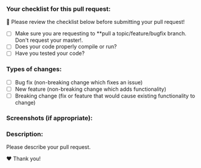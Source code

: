 ### Your checklist for this pull request:
🚨 Please review the checklist below before submitting your pull request!

- [ ] Make sure you are requesting to **pull a topic/feature/bugfix branch. Don't request your master!.
- [ ] Does your code properly compile or run?
- [ ] Have you tested your code?

### Types of changes:
<!--- What types of changes does your code introduce? Put an `x` in all the boxes that apply: -->
- [ ] Bug fix (non-breaking change which fixes an issue)
- [ ] New feature (non-breaking change which adds functionality)
- [ ] Breaking change (fix or feature that would cause existing functionality to change)

### Screenshots (if appropriate):

### Description:
Please describe your pull request. 

❤ Thank you!
